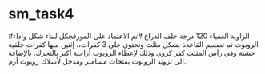 # sm_task4
#الزاوية العمياء 120 درجة خلف الذراع
#تم الاعتماد على المورفجكل لبناء شكل وأداء الروبوت
تم تصميم القاعدة بشكل مثلث وتحتوي على 3 كفرات،، إثنين منها كفرات حلقية خشنة وفي رأس المثلث كفر كروي وذلك لإعطاء الروبوت أراحية أكبر بالتحرك. بالإضافة الى تزويد الروبوت بفتحات مسامير ومدخل لأسلاك روبوت أرم.
